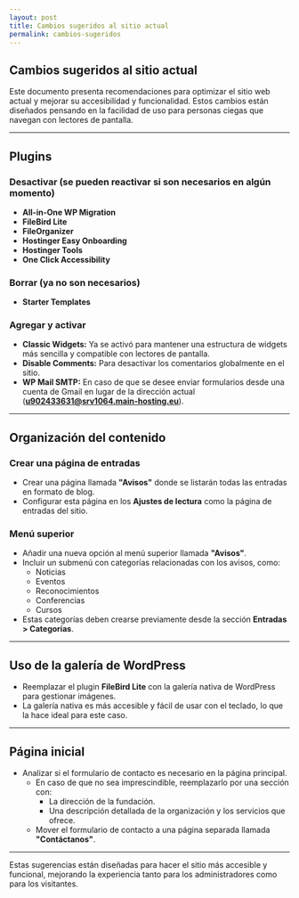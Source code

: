 ```yaml
---
layout: post
title: Cambios sugeridos al sitio actual
permalink: cambios-sugeridos
---
```


## Cambios sugeridos al sitio actual

Este documento presenta recomendaciones para optimizar el sitio web actual y mejorar su accesibilidad y funcionalidad. Estos cambios están diseñados pensando en la facilidad de uso para personas ciegas que navegan con lectores de pantalla.

---

## Plugins

### Desactivar (se pueden reactivar si son necesarios en algún momento)

- **All-in-One WP Migration**  
- **FileBird Lite**  
- **FileOrganizer**  
- **Hostinger Easy Onboarding**  
- **Hostinger Tools**  
- **One Click Accessibility**

### Borrar (ya no son necesarios)

- **Starter Templates**

### Agregar y activar

- **Classic Widgets:** Ya se activó para mantener una estructura de widgets más sencilla y compatible con lectores de pantalla.  
- **Disable Comments:** Para desactivar los comentarios globalmente en el sitio.  
- **WP Mail SMTP:** En caso de que se desee enviar formularios desde una cuenta de Gmail en lugar de la dirección actual (**u902433631@srv1064.main-hosting.eu**).

---

## Organización del contenido

### Crear una página de entradas

- Crear una página llamada **"Avisos"** donde se listarán todas las entradas en formato de blog.  
- Configurar esta página en los **Ajustes de lectura** como la página de entradas del sitio.

### Menú superior

- Añadir una nueva opción al menú superior llamada **"Avisos"**.  
- Incluir un submenú con categorías relacionadas con los avisos, como:  
  - Noticias  
  - Eventos  
  - Reconocimientos  
  - Conferencias  
  - Cursos  
- Estas categorías deben crearse previamente desde la sección **Entradas > Categorías**.

---

## Uso de la galería de WordPress

- Reemplazar el plugin **FileBird Lite** con la galería nativa de WordPress para gestionar imágenes.  
- La galería nativa es más accesible y fácil de usar con el teclado, lo que la hace ideal para este caso.

---

## Página inicial

- Analizar si el formulario de contacto es necesario en la página principal.  
  - En caso de que no sea imprescindible, reemplazarlo por una sección con:  
    - La dirección de la fundación.  
    - Una descripción detallada de la organización y los servicios que ofrece.  
  - Mover el formulario de contacto a una página separada llamada **"Contáctanos"**.

---

Estas sugerencias están diseñadas para hacer el sitio más accesible y funcional, mejorando la experiencia tanto para los administradores como para los visitantes.
